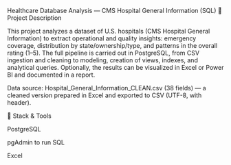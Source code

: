 Healthcare Database Analysis — CMS Hospital General Information (SQL) 🧭 Project Description

This project analyzes a dataset of U.S. hospitals (CMS Hospital General Information) to extract operational and quality insights: emergency coverage, distribution by state/ownership/type, and patterns in the overall rating (1–5). The full pipeline is carried out in PostgreSQL, from CSV ingestion and cleaning to modeling, creation of views, indexes, and analytical queries. Optionally, the results can be visualized in Excel or Power BI and documented in a report.

Data source: Hospital_General_Information_CLEAN.csv (38 fields) — a cleaned version prepared in Excel and exported to CSV (UTF-8, with header).

🧰 Stack & Tools

PostgreSQL

pgAdmin to run SQL

Excel


